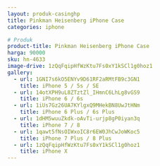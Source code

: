 ```yaml
---
layout: produk-casinghp
title: Pinkman Heisenberg iPhone Case
categories: iphone

# Produk
product-title: Pinkman Heisenberg iPhone Case
harga: 90000
sku: hn-4633
image-drive: 1zQqFqipHfWzKtu7Fs0xY1kSCl1g0hoz1
gallery:
  - url: 1GNI7s6kO5ENYv9D61RF2aRMtFB9c3GN1
    title: iPhone 5 / 5s / SE
  - url: 14otXPH9uL8ZTztZl_IHmnC6LhLg8vGS9
    title: iPhone 6 / 6s
  - url: 1iUs7Gz26UA7KYlgxQ9MHekBN8UwJtHNm
    title: iPhone 6 Plus / 6s Plus
  - url: 1dHM5wuuZkdk-oAvTi-urjp8gP0iyan3q
    title: iPhone 7 / 8
  - url: 1qawt5fNsOIWxoIC8r6EW0JhCwJoWKoc5
    title: iPhone 7 Plus / 8 Plus
  - url: 1zQqFqipHfWzKtu7Fs0xY1kSCl1g0hoz1
    title: iPhone X
---
```

